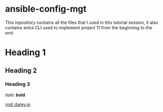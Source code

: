 # ansible-config-mgt
This repository contains all the files that I used in this tutorial session, it also contains extra CLI used to implement project 11
from the beginning to the end.

# Heading 1
## Heading 2
### Heading 3
*italic*
**bold**

[visit darey.io](https://www.darey.io)

